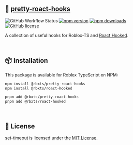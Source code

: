 ## 💐 [pretty-roact-hooks](https://npmjs.com/package/@rbxts/pretty-roact-hooks)

![GitHub Workflow Status](https://img.shields.io/github/actions/workflow/status/littensy/pretty-roact-hooks/ci.yml?branch=master&style=for-the-badge&logo=github)
[![npm version](https://img.shields.io/npm/v/@rbxts/pretty-roact-hooks.svg?style=for-the-badge&logo=npm)](https://www.npmjs.com/package/@rbxts/pretty-roact-hooks)
[![npm downloads](https://img.shields.io/npm/dt/@rbxts/pretty-roact-hooks.svg?style=for-the-badge&logo=npm)](https://www.npmjs.com/package/@rbxts/pretty-roact-hooks)
[![GitHub license](https://img.shields.io/github/license/littensy/pretty-roact-hooks?style=for-the-badge)](LICENSE.md)

A collection of useful hooks for Roblox-TS and [Roact Hooked](https://github.com/littensy/rbxts-roact-hooked/).

&nbsp;

## 📦 Installation

This package is available for Roblox TypeScript on NPM:

```sh
npm install @rbxts/pretty-roact-hooks
npm install @rbxts/roact-hooked
```

```sh
pnpm add @rbxts/pretty-roact-hooks
pnpm add @rbxts/roact-hooked
```

&nbsp;

## 📝 License

set-timeout is licensed under the [MIT License](LICENSE.md).
